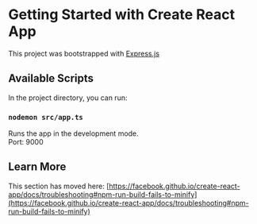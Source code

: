 # Getting Started with Create React App

This project was bootstrapped with [Express.js](https://expressjs.com/)

## Available Scripts

In the project directory, you can run:

### `nodemon src/app.ts`

Runs the app in the development mode.\
Port: 9000

## Learn More

This section has moved here: [https://facebook.github.io/create-react-app/docs/troubleshooting#npm-run-build-fails-to-minify](https://facebook.github.io/create-react-app/docs/troubleshooting#npm-run-build-fails-to-minify)
